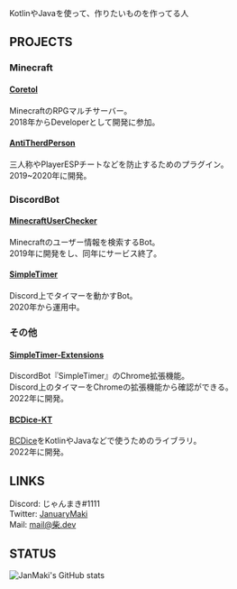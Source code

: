 KotlinやJavaを使って、作りたいものを作ってる人

## PROJECTS
### Minecraft
#### [Coretol](https://matchatb.wixsite.com/coretol)
MinecraftのRPGマルチサーバー。  
2018年からDeveloperとして開発に参加。
#### [AntiTherdPerson](https://www.spigotmc.org/resources/1-8-x%EF%BD%9E1-16-1-antithirdperson.70418/)
三人称やPlayerESPチートなどを防止するためのプラグイン。  
2019~2020年に開発。
### DiscordBot
#### [MinecraftUserChecker](https://forum.civa.jp/viewtopic.php?f=39&t=456)
Minecraftのユーザー情報を検索するBot。  
2019年に開発をし、同年にサービス終了。　　
#### [SimpleTimer](https://simpletimer.fanbox.cc/posts/3088356)
Discord上でタイマーを動かすBot。  
2020年から運用中。
### その他
#### [SimpleTimer-Extensions](https://chromestore.ext.simpletimer.dev)
DiscordBot『SimpleTimer』のChrome拡張機能。  
Discord上のタイマーをChromeの拡張機能から確認ができる。  
2022年に開発。
#### [BCDice-KT](https://bcdice-kt.simpletimer.dev/)
[BCDice]( https://github.com/bcdice/BCDice )をKotlinやJavaなどで使うためのライブラリ。  
2022年に開発。

## LINKS
Discord: じゃんまき#1111  
Twitter: [JanuaryMaki](https://twitter.com/JanuaryMaki)  
Mail: [mail@柴.dev](mailto:mail@柴.dev)

## STATUS
![JanMaki's GitHub stats](https://github-readme-stats.vercel.app/api?username=JanMaki&show_icons=true&theme=radical)
